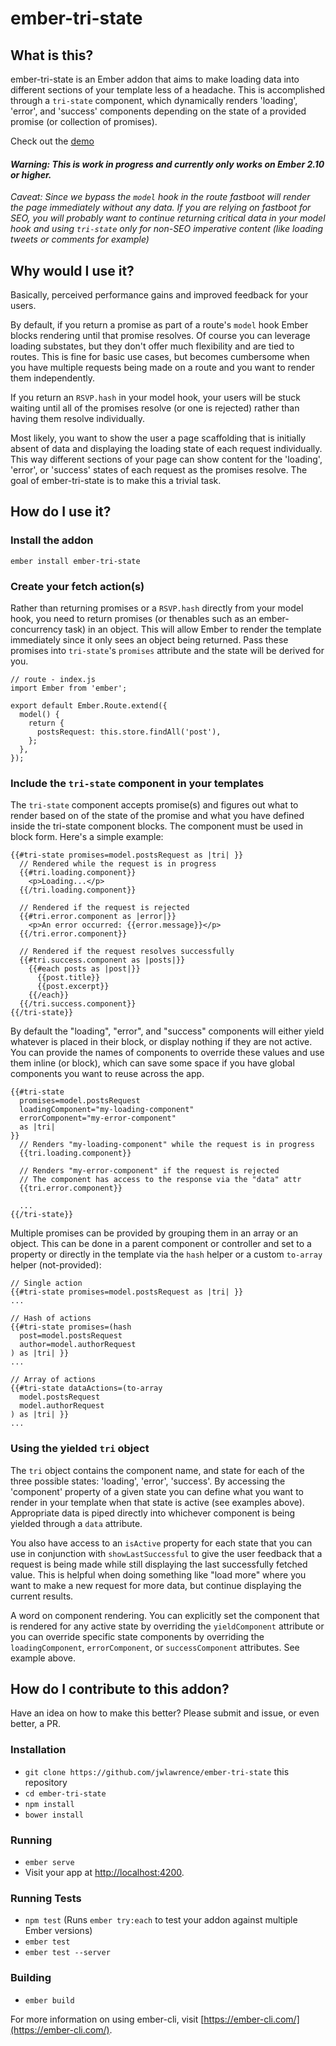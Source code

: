 # ember-tri-state

## What is this?

ember-tri-state is an Ember addon that aims to make loading data into different sections of your template less of a headache. This is accomplished through a `tri-state` component, which dynamically renders 'loading', 'error', and 'success' components depending on the state of a provided promise (or collection of promises).

Check out the [demo](https://ember-twiddle.com/0334972688d8ccf699b820d783f1b624?openFiles=routes.application.js%2Ctemplates.components.x-error.hbs)

#### *Warning: This is work in progress and currently only works on Ember 2.10 or higher.*

*Caveat: Since we bypass the `model` hook in the route fastboot will render the page immediately without any data. If you are relying on fastboot for SEO, you will probably want to continue returning critical data in your model hook and using `tri-state` only for non-SEO imperative content (like loading tweets or comments for example)*

## Why would I use it?

Basically, perceived performance gains and improved feedback for your users.

By default, if you return a promise as part of a route's `model` hook Ember blocks rendering until that promise resolves. Of course you can leverage loading substates, but they don't offer much flexibility and are tied to routes. This is fine for basic use cases, but becomes cumbersome when you have multiple requests being made on a route and you want to render them independently.

If you return an `RSVP.hash` in your model hook, your users will be stuck waiting until all of the promises resolve (or one is rejected) rather than having them resolve individually.

Most likely, you want to show the user a page scaffolding that is initially absent of data and displaying the loading state of each request individually. This way different sections of your page can show content for the 'loading', 'error', or 'success' states of each request as the promises resolve. The goal of ember-tri-state is to make this a trivial task.

## How do I use it?

### Install the addon

`ember install ember-tri-state`

### Create your fetch action(s)

Rather than returning promises or a `RSVP.hash` directly from your model hook, you need to return promises (or thenables such as an ember-concurrency task) in an object. This will allow Ember to render the template immediately since it only sees an object being returned. Pass these promises into `tri-state`'s `promises` attribute and the state will be derived for you.

```
// route - index.js
import Ember from 'ember';

export default Ember.Route.extend({
  model() {
    return {
      postsRequest: this.store.findAll('post'),
    };
  },
});
```

### Include the `tri-state` component in your templates

The `tri-state` component accepts promise(s) and figures out what to render based on of the state of the promise and what you have defined inside the tri-state component blocks. The component must be used in block form. Here's a simple example:

```
{{#tri-state promises=model.postsRequest as |tri| }}
  // Rendered while the request is in progress
  {{#tri.loading.component}}
    <p>Loading...</p>
  {{/tri.loading.component}}

  // Rendered if the request is rejected
  {{#tri.error.component as |error|}}
    <p>An error occurred: {{error.message}}</p>
  {{/tri.error.component}}

  // Rendered if the request resolves successfully
  {{#tri.success.component as |posts|}}
    {{#each posts as |post|}}
      {{post.title}}
      {{post.excerpt}}
    {{/each}}
  {{/tri.success.component}}
{{/tri-state}}
```

By default the "loading", "error", and "success" components will either yield whatever is placed in their block, or display nothing if they are not active. You can provide the names of components to override these values and use them inline (or block), which can save some space if you have global components you want to reuse across the app.

```
{{#tri-state
  promises=model.postsRequest
  loadingComponent="my-loading-component"
  errorComponent="my-error-component"
  as |tri|
}}
  // Renders "my-loading-component" while the request is in progress
  {{tri.loading.component}}

  // Renders "my-error-component" if the request is rejected
  // The component has access to the response via the "data" attr
  {{tri.error.component}}

  ...
{{/tri-state}}
```

Multiple promises can be provided by grouping them in an array or an object. This can be done in a parent component or controller and set to a property or directly in the template via the `hash` helper or a custom `to-array` helper (not-provided):

```
// Single action
{{#tri-state promises=model.postsRequest as |tri| }}
...

// Hash of actions
{{#tri-state promises=(hash
  post=model.postsRequest
  author=model.authorRequest
) as |tri| }}
...

// Array of actions
{{#tri-state dataActions=(to-array
  model.postsRequest
  model.authorRequest
) as |tri| }}
...
```

### Using the yielded `tri` object

The `tri` object contains the component name, and state for each of the three possible states: 'loading', 'error', 'success'. By accessing the 'component' property of a given state you can define what you want to render in your template when that state is active (see examples above). Appropriate data is piped directly into whichever component is being yielded through a `data` attribute.

You also have access to an `isActive` property for each state that you can use in conjunction with `showLastSuccessful` to give the user feedback that a request is being made while still displaying the last successfully fetched value. This is helpful when doing something like "load more" where you want to make a new request for more data, but continue displaying the current results.

A word on component rendering. You can explicitly set the component that is rendered for any active state by overriding the `yieldComponent` attribute or you can override specific state components by overriding the `loadingComponent`, `errorComponent`, or `successComponent` attributes. See example above.

## How do I contribute to this addon?

Have an idea on how to make this better? Please submit and issue, or even better, a PR.

### Installation

* `git clone https://github.com/jwlawrence/ember-tri-state` this repository
* `cd ember-tri-state`
* `npm install`
* `bower install`

### Running

* `ember serve`
* Visit your app at [http://localhost:4200](http://localhost:4200).

### Running Tests

* `npm test` (Runs `ember try:each` to test your addon against multiple Ember versions)
* `ember test`
* `ember test --server`

### Building

* `ember build`

For more information on using ember-cli, visit [https://ember-cli.com/](https://ember-cli.com/).
